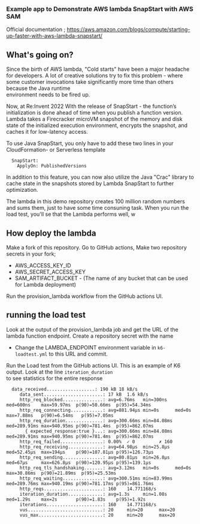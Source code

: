 ### Example app to Demonstrate AWS lambda SnapStart with AWS SAM

Official documentation ; https://aws.amazon.com/blogs/compute/starting-up-faster-with-aws-lambda-snapstart/

## What's going on? 

Since the birth of AWS lambda, "Cold starts" have been a major headache for developers. A lot of creative solutions try
to fix this problem - where some customer invocations take significantly more time than others because the Java runtime  
environment needs to be fired up. 


Now, at Re:Invent 2022 With the release of SnapStart - the function’s initialization is done ahead of time when you publish a function version. 
Lambda takes a Firecracker microVM snapshot of the memory and disk state of the initialized execution environment, 
encrypts the snapshot, and caches it for low-latency access.

To use Java SnapStart, you only have to add these two lines in your CloudFormation- or Serverless template

```text
  SnapStart:
    ApplyOn: PublishedVersions
```

In addition to this feature, you can now also utilize the Java "Crac" library to cache state in the snapshots stored 
by Lambda SnapStart to further optimization. 

The lambda in this demo repository creates 100 million random numbers and sums them, just to have some time consuning task.
When you run the load test, you'll se that the Lambda performs well, w

## How deploy the lambda

Make a fork of this repository. Go to GitHub actions, Make two repository secrets in your fork; 

* AWS_ACCESS_KEY_ID
* AWS_SECRET_ACCESS_KEY
* SAM_ARTIFACT_BUCKET - (The name of any bucket that can be used for Lambda deployment) 

Run the provision_lambda workflow from the GitHub actions UI. 

## running the load test

Look at the output of the provision_lambda job  and get the URL of the lambda function endpoint.
Create a repository secret with the name 

* Change the LAMBDA_ENDPOINT environment variable in ```k6-loadtest.yml``` to this URL and commit. 

Run the Load test from the GitHub actions UI. This is an example of K6 output. Look at the line ```iteration_duration```  
to see statistics for the entire response 

```text
  data_received..................: 190 kB 18 kB/s
     data_sent......................: 17 kB  1.6 kB/s
     http_req_blocked...............: avg=6.76ms   min=300ns   med=600ns    max=59.97ms  p(90)=50.66ms  p(95)=54.34ms 
     http_req_connecting............: avg=881.94µs min=0s      med=0s       max=7.88ms   p(90)=6.54ms   p(95)=7.05ms  
     http_req_duration..............: avg=300.66ms min=84.08ms med=289.91ms max=940.95ms p(90)=781.4ms  p(95)=862.07ms
       { expected_response:true }...: avg=300.66ms min=84.08ms med=289.91ms max=940.95ms p(90)=781.4ms  p(95)=862.07ms
     http_req_failed................: 0.00%  ✓ 0         ✗ 160 
     http_req_receiving.............: avg=64.98µs  min=25.8µs  med=52.45µs  max=194µs    p(90)=107.81µs p(95)=126.73µs
     http_req_sending...............: avg=80.81µs  min=26.8µs  med=67µs     max=626.8µs  p(90)=120.95µs p(95)=139.1µs 
     http_req_tls_handshaking.......: avg=3.12ms   min=0s      med=0s       max=30.86ms  p(90)=21.89ms  p(95)=25.53ms 
     http_req_waiting...............: avg=300.51ms min=83.99ms med=289.76ms max=940.19ms p(90)=781.17ms p(95)=861.76ms
     http_reqs......................: 160    14.771168/s
     iteration_duration.............: avg=1.3s     min=1.08s   med=1.29s    max=2s       p(90)=1.83s    p(95)=1.92s   
     iterations.....................: 160    14.771168/s
     vus............................: 20     min=20      max=20
     vus_max........................: 20     min=20      max=20

```


